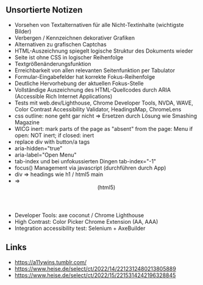 ## Unsortierte Notizen

- Vorsehen von Textalternativen für alle Nicht-Textinhalte (wichtigste Bilder)
- Verbergen / Kennzeichnen dekorativer Grafiken
- Alternativen zu grafischen Captchas
- HTML-Auszeichnung spiegelt logische Struktur des Dokuments wieder
- Seite ist ohne CSS in logischer Reihenfolge
- Textgrößenänderungsfunktion
- Erreichbarkeit von allen relevanten Seitenfunktion per Tabulator
- Formular-Eingabefelder hat korrekte Fokus-Reihenfolge
- Deutliche Hervorhebung der aktuellen Fokus-Stelle
- Vollständige Auszeichnung des HTML-Quellcodes durch ARIA (Accessible Rich Internet Applications)
- Tests mit web.dev/Lighthouse, Chrome Developer Tools, NVDA, WAVE, Color Contrast Accessibility Validator, HeadingsMap, ChromeLens
- css outline: none geht gar nicht => Ersetzen durch Lösung wie Smashing Magazine
- WICG inert: mark parts of the page as "absent" from the page: Menu if open: NOT inert; if closed: inert
- replace div with button/a tags
- aria-hidden="true"
- aria-label="Open Menu"
- tab-index und bei unfokussierten Dingen tab-index="-1"
- focus() Management via javascript (durchführen durch App)
- div => headings wie h1 / html5 main
- <div id="header"> => <header> (html5)
- Developer Tools: axe coconut / Chrome Lighthouse
- High Contrast: Color Picker Chrome Extension (AA, AAA)
- Integration accessibility test: Selenium + AxeBuilder

 ## Links
  - https://a11ywins.tumblr.com/
  - https://www.heise.de/select/ct/2022/14/2212312480213805889
  - https://www.heise.de/select/ct/2022/15/2215314242196328845
